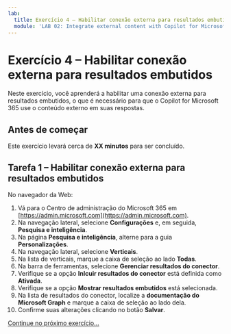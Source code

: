 ```yaml
---
lab:
  title: Exercício 4 – Habilitar conexão externa para resultados embutidos
  module: 'LAB 02: Integrate external content with Copilot for Microsoft 365 using Microsoft Graph connectors built with .NET'
---
```


# Exercício 4 – Habilitar conexão externa para resultados embutidos

Neste exercício, você aprenderá a habilitar uma conexão externa para resultados embutidos, o que é necessário para que o Copilot for Microsoft 365 use o conteúdo externo em suas respostas.

## Antes de começar

Este exercício levará cerca de **XX minutos** para ser concluído.

## Tarefa 1 – Habilitar conexão externa para resultados embutidos

No navegador da Web:

1. Vá para o Centro de administração do Microsoft 365 em [https://admin.microsoft.com](https://admin.microsoft.com).
1. Na navegação lateral, selecione **Configurações** e, em seguida, **Pesquisa e inteligência**.
1. Na página **Pesquisa e inteligência**, alterne para a guia **Personalizações**.
1. Na navegação lateral, selecione **Verticais**.
1. Na lista de verticais, marque a caixa de seleção ao lado **Todas**.
1. Na barra de ferramentas, selecione **Gerenciar resultados do conector**.
1. Verifique se a opção **Inlcuir resultados do conector** está definida como **Ativada**.
1. Verifique se a opção **Mostrar resultados embutidos** está selecionada.
1. Na lista de resultados do conector, localize a **documentação do Microsoft Graph** e marque a caixa de seleção ao lado dela.
1. Confirme suas alterações clicando no botão **Salvar**.

[Continue no próximo exercício...](./6-exercise-get-answers-from-external-content.md)